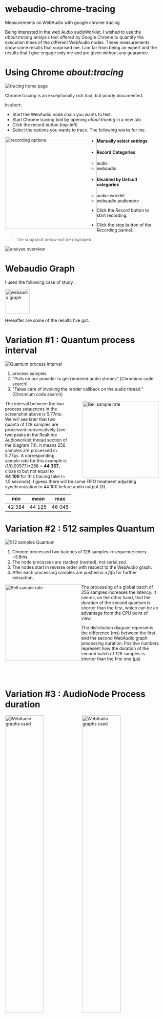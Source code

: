 # webaudio-chrome-tracing
Measurements on WebAudio with google chrome tracing

Being interested in the web Audio audioWorklet, I wished to use the <em>about:tracing</em> analysis tool offered by Google Chrome to quantify the execution times of the different WebAudio nodes. These measurements show some results that surprised me. I am far from being an expert and the results that I give engage only me and are given without any guarantee.
# Using Chrome <i>about:tracing</i>

![tracing home page](assets/images/homepage.jpg)

Chrome tracing is an exceptionally rich tool, but poorly documented.

In short:
* Start the WebAudio node chain you wants to test.
* Start Chrome tracing tool by opening <em>about:tracing</em> in a new tab
* Click the record button (top-left)
* Select the options you wants to trace. The following works for me.

<img src="assets/images/tracingoptions.jpg"
     alt="recording options"
     style="float: left; height:300px;" />

* #### Manually select settings

* #### Record Categories
    * audio
    * webaudio

* #### Disabled by Default categories
    * audio-worklet
    * webaudio.audionode

* Click the <em>Record</em> button to start recording.
* Click the stop button of the <em>Recording</em> pannel.

> the snapshot below will be displayed

<img src="assets/images/overview.jpg"
     alt="analyse overview" />

# Webaudio Graph
I used the following case of study :

<img src="assets/images/nodechain.jpg"
     alt="webaudio graph"
     style="height:80px;" />

Hereafter are some of the results I've got.

# Variation #1 : Quantum process interval
<img src="assets/images/zoom0.jpg"
     alt="Quantum process interval"/>

1. process samples
2. "Pulls on our provider to get rendered audio stream." [Chromium code search]
3. "Takes care of invoking the render callback on the audio thread." [Chromium code search]

<img src="assets/images/bell0.jpg"
     alt="Bell sample rate"
     style="float: right; margin-left: 50px; height:250px;"/>

The interval between the two process sequences in the screenshot above is 5.77ms. We will see later that two quanta of 128 samples are processed consecutively (see two peaks in the Realtime Audioworklet thread section of the diagram (1)). It means 256 samples are processed in 5.77µs. A corresponding sample rate for this example is (1/0.00577)*256 = <b>44&nbsp;367</b>, close to but not equal to <b>44&nbsp;100</b> for this tracing take (~ 1.5 seconds). I guess there will be some FIFO treatment adjusting synchronization to 44 100 before audio output (3).

|   min   |   mean  |   max   |
|---------|---------|---------|
|  42 384 |  44 125 |  46 048 |

# Variation #2 : 512 samples Quantum

<img src="assets/images/zoom1.jpg"
     alt="512 samples Quantum"/>

1. Chrome processed two batches of 128 samples in sequence every ~5.8ms.
2. The node processes are stacked (nested), not serialized.
3. The nodes start in reverse order with respect to the WebAudio graph.
4. After each processing samples are pushed in a <em>fifo</em> for further extraction.

<img src="assets/images/bell1.jpg"
     alt="Bell sample rate"
     style="float: left; height:250px;"/>

The processing of a global batch of 256 samples increases the latency. It seems, on the other hand, that the duration of the second quantum is shorter than the first, which can be an advantage from the CPU point of view.
 
The distribution diagram represents the difference (ms) between the first and the second WebAudio graph processing duration. Positive numbers represent how the duration of the second batch of 128 samples is shorter than the first one (µs).
<br/><br/><br/><br/>

# Variation #3 : AudioNode Process duration

<img src="assets/images/chains1.jpg"
     alt="WebAudio graphs used"
     style="float: left; Width:50%;"/>
<img src="assets/images/Table1.jpg"
     alt="WebAudio graphs used"
     style="float: right bottom; Width:50%;"/>

### Table 1 to 3 :
* Column <em>measure</em> gives for each audio graph chain the overall process duration.
* Columns <em>osc, gain, biquad, moog</em> are deduced by subtraction of the oscillator process duration.
* Column <em>computed sun </em> sum represents a theoretical duration by adding each node duration of the chain.

##### Comments :
* The computed duration of the chain, excluding the workletNode, can be considered equal to the measured value.
No overhead because of the node-to-node interface.
* the oscillator Node seems to be CPU intensive compared to biquad for instance.
* Biquad filter seems to be highly optimized
* The ladder filter worklet is CPU consuming as expected.

### Table 4 :
<img src="assets/images/table2.jpg"/>

<img src="assets/images/bell2.jpg"
     alt="Bell sample rate"
     style="float: left; height:250px;"/>

#### Comments :
* The deviation from the mean value is fairly constant, regardless of the node type. GainNode is a bit  special because of its intrinsic short duration
* To avoid glitches, we should consider the max duration, which can be much longer than the average value: in this case of study, we should use the max value: 574µs, while the average value is only 337µs.



